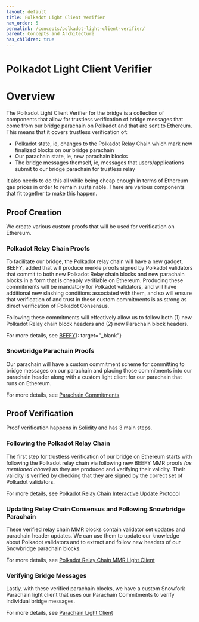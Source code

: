```yaml
---
layout: default
title: Polkadot Light Client Verifier
nav_order: 5
permalink: /concepts/polkadot-light-client-verifier/
parent: Concepts and Architecture
has_children: true
---
```

# Polkadot Light Client Verifier

# Overview
The Polkadot Light Client Verifier for the bridge is a collection of components that allow for trustless verification of bridge messages that come from our bridge parachain on Polkadot and that are sent to Ethereum. This means that it covers trustless verification of:

- Polkadot state, ie, changes to the Polkadot Relay Chain which mark new finalized blocks on our bridge parachain
- Our parachain state, ie, new parachain blocks
- The bridge messages themself, ie, messages that users/applications submit to our bridge parachain for trustless relay

It also needs to do this all while being cheap enough in terms of Ethereum gas prices in order to remain sustainable. There are various components that fit together to make this happen.

## Proof Creation

We create various custom proofs that will be used for verification on Ethereum.

### Polkadot Relay Chain Proofs

To facilitate our bridge, the Polkadot relay chain will have a new gadget, BEEFY, added that will produce merkle proofs signed by Polkadot validators that commit to both new Polkadot Relay chain blocks and new parachain blocks in a form that is cheaply verifiable on Ethereum. Producing these commitments will be mandatory for Polkadot validators, and will have additional new slashing conditions associated with them, and so will ensure that verification of and trust in these custom commitments is as strong as direct verification of Polkadot Consensus.

Following these commitments will effectively allow us to follow both (1) new Polkadot Relay chain block headers and (2) new Parachain block headers.

For more details, see [BEEFY](https://github.com/paritytech/grandpa-bridge-gadget){: target="_blank"}

### Snowbridge Parachain Proofs

Our parachain will have a custom commitment scheme for committing to bridge messages on our parachain and placing those commitments into our parachain header along with a custom light client for our parachain that runs on Ethereum.

For more details, see [Parachain Commitments](/concepts/polkadot-light-client-verifier/parachain-commitments)

## Proof Verification

Proof verification happens in Solidity and has 3 main steps.

### Following the Polkadot Relay Chain

The first step for trustless verification of our bridge on Ethereum starts with following the Polkadot relay chain via following new BEEFY MMR proofs *(as mentioned above)* as they are produced and verifying their validity. Their validity is verified by checking that they are signed by the correct set of Polkadot validators.

For more details, see [Polkadot Relay Chain Interactive Update Protocol](/concepts/polkadot-light-client-verifier/interactive-protocol)

### Updating Relay Chain Consensus and Following Snowbridge Parachain

These verified relay chain MMR blocks contain validator set updates and parachain header updates. We can use them to update our knowledge about Polkadot validators and to extract and follow new headers of our Snowbridge parachain blocks.

For more details, see [Polkadot Relay Chain MMR Light Client](/concepts/polkadot-light-client-verifier/mmr-light-client)

### Verifying Bridge Messages

Lastly, with these verified parachain blocks, we have a custom Snowfork Parachain light client that uses our Parachain Commitments to verify individual bridge messages.

For more details, see [Parachain Light Client](/concepts/polkadot-light-client-verifier/parachain-light-client)
